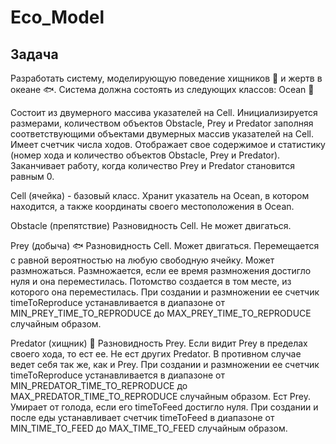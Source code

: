 # Eco_Model
## Задача
Разработать систему, моделирующую поведение хищников :crocodile: и жертв в океане :fish:. Система должна состоять из следующих классов:
Ocean  :ocean:

Состоит из двумерного массива указателей на Cell. Инициализируется размерами, количеством объектов Obstacle, Prey и Predator заполняя соответствующими объектами двумерных массив указателей на Cell. 
Имеет счетчик числа ходов.
Отображает свое содержимое и статистику (номер хода и количество объектов Obstacle, Prey и Predator). Заканчивает работу, когда количество Prey и Predator становится равным 0.

Cell (ячейка) - базовый класс.
Хранит указатель на Ocean, в котором находится, а также координаты своего местоположения в Ocean.

Obstacle (препятствие)
Разновидность Cell. Не может двигаться.

Prey (добыча) :fish:
Разновидность Cell. Может двигаться. 
Перемещается с равной вероятностью на любую свободную ячейку. Может размножаться. 
Размножается, если ее время размножения достигло нуля и она переместилась. Потомство создается в том месте, из которого она переместилась. 
При создании и размножении ее счетчик timeToReproduce устанавливается в диапазоне от MIN_PREY_TIME_TO_REPRODUCE до MAX_PREY_TIME_TO_REPRODUCE случайным образом.

Predator (хищник) :crocodile:
Разновидность Prey. Если видит Prey в пределах своего хода, то ест ее. Не ест других Predator. 
В противном случае ведет себя так же, как и Prey. При создании и размножении ее счетчик timeToReproduce устанавливается в диапазоне от MIN_PREDATOR_TIME_TO_REPRODUCE до MAX_PREDATOR_TIME_TO_REPRODUCE случайным образом.
Ест Prey. Умирает от голода, если его timeToFeed достигло нуля. При создании и после еды устанавливает счетчик timeToFeed в диапазоне от MIN_TIME_TO_FEED до MAX_TIME_TO_FEED случайным образом.
